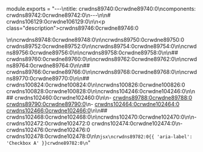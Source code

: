 module.exports = "---\ntitle: crwdns89740:0crwdne89740:0\ncomponents: crwdns89742:0crwdne89742:0\n---\n\n# crwdns106129:0crwdne106129:0\n\n<p class=\"description\">crwdns89746:0crwdne89746:0</p>\n\ncrwdns89748:0crwdne89748:0\n\ncrwdns89750:0crwdne89750:0 crwdns89752:0crwdne89752:0\n\ncrwdns89754:0crwdne89754:0\n\ncrwdns89756:0crwdne89756:0\n\ncrwdns89758:0crwdne89758:0\n\n## crwdns89760:0crwdne89760:0\n\ncrwdns89762:0crwdne89762:0\n\ncrwdns89764:0crwdne89764:0\n\n## crwdns89766:0crwdne89766:0\n\ncrwdns89768:0crwdne89768:0\n\ncrwdns89770:0crwdne89770:0\n\n## crwdns100824:0crwdne100824:0\n\ncrwdns100826:0crwdne100826:0 crwdns100828:0crwdne100828:0\n\ncrwdns104246:0crwdne104246:0\n\n## crwdns102460:0crwdne102460:0\n\n- [crwdns89788:0crwdne89788:0 crwdns89790:0crwdne89790:0](crwdns89786:0crwdne89786:0)\n- [crwdns102464:0crwdne102464:0 crwdns102466:0crwdne102466:0](crwdns102462:0crwdne102462:0)\n\n## crwdns102468:0crwdne102468:0\n\ncrwdns102470:0crwdne102470:0\n\n- crwdns102472:0crwdne102472:0 crwdns102474:0crwdne102474:0\n- crwdns102476:0crwdne102476:0 crwdns102478:0crwdne102478:0\n\n```jsx\ncrwdns89782:0{{ 'aria-label': 'Checkbox A' }}crwdne89782:0\n```"